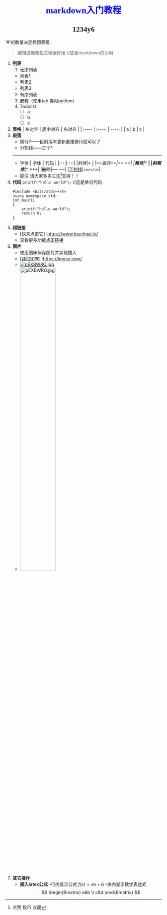# <center><font face="楷体"  color=blue>markdown入门教程</font></center>
## <center><font face='仿宋' size=5>1234y6</font></center>
'#'的数量决定标题等级
>编辑这类教程文档很好用 //这是markdown的引用

1. **列表**
    1. 无序列表
    - 列表1
    + 列表2
    * 列表3
    2. 有序列表
    3. 嵌套（使用tab 类似python）
    4. Todolist
        - [ ] a
        - [ ] b
        - [ ] c
2. **表格**
    | 左对齐 | 居中对齐 | 右对齐 |
    | :---- | :----: | ----: |
    | a | b | c |
3. **段落**
    - 换行?——目前版本更新直接换行就可以了
    - 分割线——三个*
    ***
    - 字体
        | 字体 | 代码 |
        |:--:|:--:|
        |*斜体*|* *|
        |==高亮==|== ==|
        |**粗体**|** **|
        |***斜粗体***|*** ***|
        |~~删除~~|~~ ~~|
        |<u>下划线</u>|```<u></u>```|
    - 脚注
        请大家多多三连[^1]支持！！
4. **代码**
    `printf("hello world");` //这是单句代码
    ```
    #include <bits/stdc++/h>
    using namespace std;
    int main()
    {
        printf("hello world");
        return 0;
    }
    ```
5. **超链接**
    - [快来点击它] :https://www.touchgal.io/
    - 查看更多功能[点击链接](https://www.touchgal.io/)
6. **图片**
    - 使用图床保存图片并实现插入
    - [路过图床] :https://imgse.com/
    - [![pEXBWRO.jpg](https://s21.ax1x.com/2025/05/12/pEXBWRO.jpg)](https://imgse.com/i/pEXBWRO)
    - <a href="https://imgse.com/i/pEXBWRO"><img src="https://s21.ax1x.com/2025/05/12/pEXBWRO.jpg" alt="pEXBWRO.jpg" border="0" width='50%'></a>
7. **其它操作**
    - **插入latex公式**
        -行内显示公式 $f(x)=ax+b$
        -块内显示数学表达式
        $$
        \begin{Bmatrix}
        a&b \\
        c&d
        \end{Bmatrix}
        $$
   
[^1]: 点赞 投币 收藏